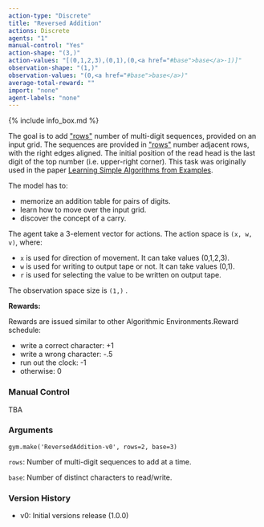 ```yaml
---
action-type: "Discrete"
title: "Reversed Addition"
actions: Discrete
agents: "1"
manual-control: "Yes"
action-shape: "(3,)"
action-values: "[(0,1,2,3),(0,1),(0,<a href="#base">base</a>-1)]"
observation-shape: "(1,)"
observation-values: "(0,<a href="#base">base</a>)"
average-total-reward: ""
import: "none"
agent-labels: "none"
---
```


{% include info_box.md %}

The goal is to add <a href="#rows">"rows"</a> number of multi-digit sequences, provided on an input grid. The sequences are provided in <a href="#rows">"rows"</a> number adjacent rows, with the right edges aligned. The initial position of the read head is the last digit of the top number (i.e. upper-right corner). This task was originally used in the paper <a href="http://arxiv.org/abs/1511.07275">Learning Simple Algorithms from Examples</a>.

The model has to: 
- memorize an addition table for pairs of digits. 
- learn how to move over the input grid.
- discover the concept of a carry. 

The agent take a 3-element vector for actions.
The action space is `(x, w, v)`, where: 
- `x` is used for direction of movement. It can take values (0,1,2,3).
- `w` is used for writing to output tape or not. It can take values (0,1). 
- `r` is used for selecting the value to be written on output tape.


The observation space size is `(1,)` .

**Rewards:**

Rewards are issued similar to other Algorithmic Environments.Reward schedule:
- write a correct character: +1
- write a wrong character: -.5
- run out the clock: -1
- otherwise: 0

### Manual Control

TBA


### Arguments

```
gym.make('ReversedAddition-v0', rows=2, base=3)
```

<a id="rows">`rows`</a>: Number of multi-digit sequences to add at a time.

<a id="base">`base`</a>: Number of distinct characters to read/write.

### Version History

* v0: Initial versions release (1.0.0)
